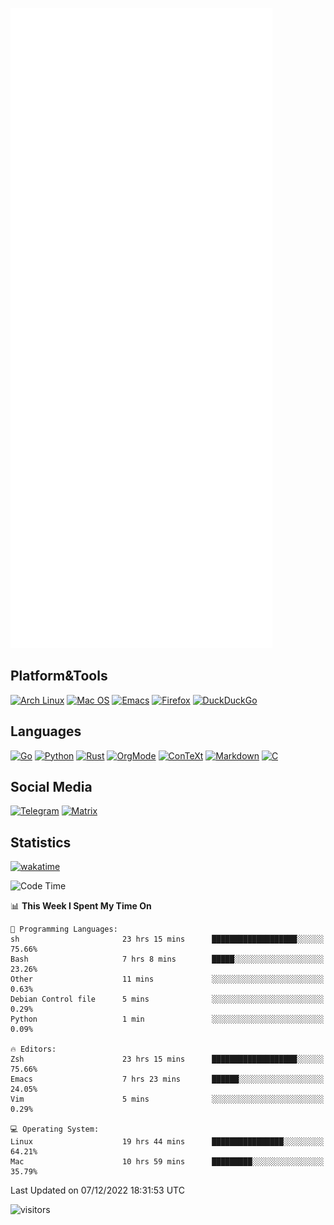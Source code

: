 ![Metrics](https://github.com/SteamedFish/SteamedFish/blob/master/github-metrics.svg)

## Platform&Tools

[![Arch Linux](https://img.shields.io/badge/ArchLinux-1793D1?logo=arch-linux&logoColor=fff&style=flat-square)](https://archlinux.org/)
[![Mac OS](https://img.shields.io/badge/MacOS-000000?style=flat-square&logo=macos&logoColor=F0F0F0)](https://www.apple.com/macos/)
[![Emacs](https://img.shields.io/badge/Emacs-%237F5AB6.svg?&style=flat-square&logo=gnu-emacs&logoColor=white)](https://www.gnu.org/software/emacs/)
[![Firefox](https://img.shields.io/badge/Firefox-FF7139?style=flat-square&logo=Firefox-Browser&logoColor=white)](https://firefox.com/)
[![DuckDuckGo](https://img.shields.io/badge/DuckDuckGo-DE5833?style=flat-square&logo=DuckDuckGo&logoColor=white)](https://duckduckgo.com/)

## Languages

[![Go](https://img.shields.io/badge/Golang-%2300ADD8.svg?style=flat-square&logo=go&logoColor=white)](https://golang.org/)
[![Python](https://img.shields.io/badge/Python-3670A0?style=flat-square&logo=python&logoColor=ffdd54)](https://www.python.org/)
[![Rust](https://img.shields.io/badge/Rust-%23000000.svg?style=flat-square&logo=rust&logoColor=white)](https://www.rust-lang.org/)
[![OrgMode](https://img.shields.io/badge/OrgMode-%23000000.svg?style=flat-square&logo=org&logoColor=white)](https://orgmode.org/)
[![ConTeXt](https://img.shields.io/badge/ConTeXt-%23008080.svg?style=flat-square&logo=latex&logoColor=white)](https://contextgarden.net/)
[![Markdown](https://img.shields.io/badge/MarkDown-%23000000.svg?style=flat-square&logo=markdown&logoColor=white)](https://daringfireball.net/projects/markdown/)
[![C](https://img.shields.io/badge/C-%2300599C.svg?style=flat-square&logo=c&logoColor=white)](https://www.iso.org/standard/74528.html)

## Social Media
[![Telegram](https://img.shields.io/badge/SteamedFish-2CA5E0?style=social&logo=telegram&logoColor=white)](https://t.me/SteamedFish)
[![Matrix](https://img.shields.io/badge/SteamedFish-2CA5E0?style=social&logo=matrix&logoColor=black)](https://matrix.to/#/@i:steamedfish.org)

## Statistics
[![wakatime](https://wakatime.com/badge/user/168280d6-fcf2-4b4f-ad3a-dc4612f35b38.svg)](https://wakatime.com/@168280d6-fcf2-4b4f-ad3a-dc4612f35b38)

<!--START_SECTION:waka-->
![Code Time](http://img.shields.io/badge/Code%20Time-2%2C200%20hrs%2046%20mins-blue)

📊 **This Week I Spent My Time On** 

```text
💬 Programming Languages: 
sh                       23 hrs 15 mins      ███████████████████░░░░░░   75.66% 
Bash                     7 hrs 8 mins        █████░░░░░░░░░░░░░░░░░░░░   23.26% 
Other                    11 mins             ░░░░░░░░░░░░░░░░░░░░░░░░░   0.63% 
Debian Control file      5 mins              ░░░░░░░░░░░░░░░░░░░░░░░░░   0.29% 
Python                   1 min               ░░░░░░░░░░░░░░░░░░░░░░░░░   0.09%

🔥 Editors: 
Zsh                      23 hrs 15 mins      ███████████████████░░░░░░   75.66% 
Emacs                    7 hrs 23 mins       ██████░░░░░░░░░░░░░░░░░░░   24.05% 
Vim                      5 mins              ░░░░░░░░░░░░░░░░░░░░░░░░░   0.29%

💻 Operating System: 
Linux                    19 hrs 44 mins      ████████████████░░░░░░░░░   64.21% 
Mac                      10 hrs 59 mins      █████████░░░░░░░░░░░░░░░░   35.79%

```


 Last Updated on 07/12/2022 18:31:53 UTC
<!--END_SECTION:waka-->

![visitors](https://visitor-badge.laobi.icu/badge?page_id=SteamedFish.SteamedFish)
